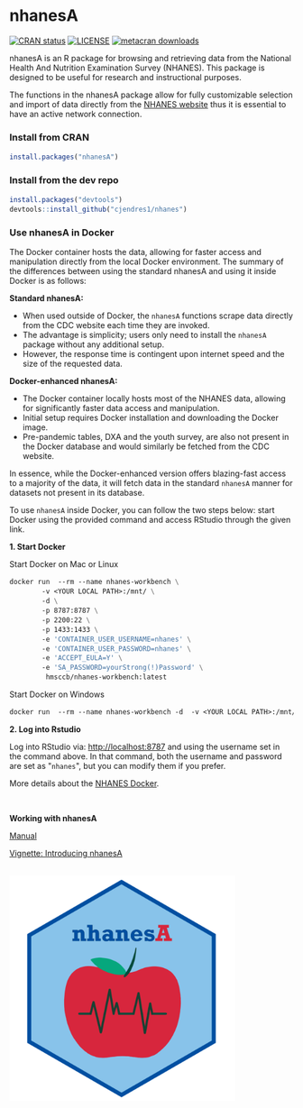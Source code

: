 
<!-- README.md is generated from README.Rmd. Please edit that file -->

# nhanesA

<!-- badges: start -->

[![CRAN
status](https://www.r-pkg.org/badges/version/nhanesA)](https://cran.r-project.org/package=nhanesA)
[![LICENSE](https://img.shields.io/cran/l/nhanesA)](https://www.gnu.org/licenses/gpl-3.0.en.html)
[![metacran
downloads](https://cranlogs.r-pkg.org/badges/nhanesA)](https://cran.r-project.org/package=nhanesA)
<!-- badges: end -->

nhanesA is an R package for browsing and retrieving data from the
National Health And Nutrition Examination Survey (NHANES). This package
is designed to be useful for research and instructional purposes.

The functions in the nhanesA package allow for fully customizable
selection and import of data directly from the [NHANES
website](https://www.cdc.gov/nchs/nhanes/) thus it is essential to have
an active network connection.

### Install from CRAN

``` r
install.packages("nhanesA")
```

### Install from the dev repo

``` r
install.packages("devtools")
devtools::install_github("cjendres1/nhanes")
```


### Use nhanesA in Docker

The Docker container hosts the data, allowing for faster access and manipulation directly from the local Docker environment. The summary of the differences between using the standard nhanesA and using it inside Docker is as follows:

**Standard nhanesA:**

- When used outside of Docker, the `nhanesA` functions scrape data directly from the CDC website each time they are invoked.
- The advantage is simplicity; users only need to install the `nhanesA` package without any additional setup.
- However, the response time is contingent upon internet speed and the size of the requested data.

**Docker-enhanced nhanesA:**

- The Docker container locally hosts most of the NHANES data, allowing for significantly faster data access and manipulation.
- Initial setup requires Docker installation and downloading the Docker image.
- Pre-pandemic tables, DXA and the youth survey, are also not present in the Docker database and would similarly be fetched from the CDC website.

In essence, while the Docker-enhanced version offers blazing-fast access to a majority of the data, it will fetch data in the standard `nhanesA` manner for datasets not present in its database. 

To use `nhanesA` inside Docker, you can follow the two steps below: start Docker using the provided command and access RStudio through the given link.

**1. Start Docker**

Start Docker on Mac or Linux

```dockerfile
docker run  --rm --name nhanes-workbench \
        -v <YOUR LOCAL PATH>:/mnt/ \
        -d \
        -p 8787:8787 \
        -p 2200:22 \
        -p 1433:1433 \
        -e 'CONTAINER_USER_USERNAME=nhanes' \
        -e 'CONTAINER_USER_PASSWORD=nhanes' \
        -e 'ACCEPT_EULA=Y' \
        -e 'SA_PASSWORD=yourStrong(!)Password' \
         hmsccb/nhanes-workbench:latest
```

Start Docker on Windows

```dockerfile
docker run  --rm --name nhanes-workbench -d  -v <YOUR LOCAL PATH>:/mnt/ -p 8787:8787 -p 2200:22 -p 1433:1433  -e 'CONTAINER_USER_USERNAME=nhanes'  -e 'CONTAINER_USER_PASSWORD=nhanes' -e 'ACCEPT_EULA=Y' -e 'SA_PASSWORD=yourStrong(!)Password' hmsccb/nhanes-workbench:latest
```
**2. Log into Rstudio**

Log into RStudio via: <http://localhost:8787> and using the username set in the command above. In that command, both the username and password are set as "`nhanes`", but you can modify them if you prefer.

More details about the [NHANES Docker](https://github.com/ccb-hms/NHANES).

<br/>

**Working with nhanesA**

[Manual](https://cran.r-project.org/package=nhanesA/nhanesA.pdf)

[Vignette: Introducing
nhanesA](https://cran.r-project.org/package=nhanesA/vignettes/Introducing_nhanesA.html)

<br />
<img src="man/figures/nhanesAsticker.png" alt="drawing" width="400"/>
